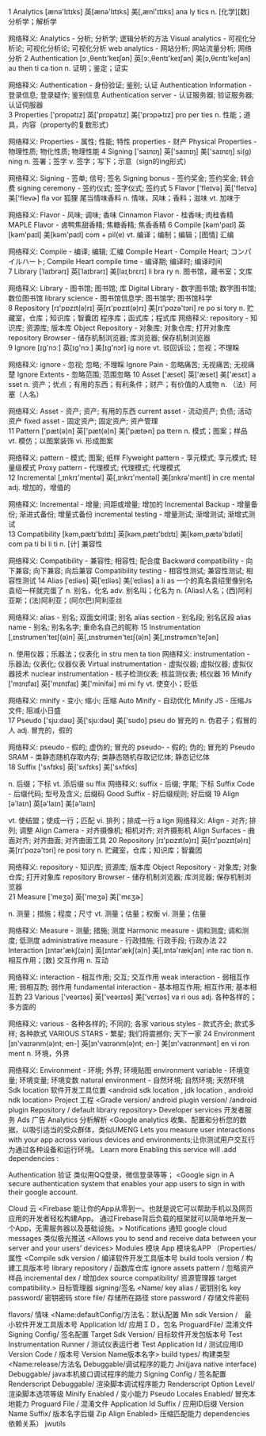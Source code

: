 1 Analytics
  [ænə'lɪtɪks]  英[ænə'lɪtɪks]  美[,ænl'ɪtɪks]
   ana ly tics
  n. [化学][数] 分析学；解析学
  
  网络释义:
  Analytics - 分析; 分析学; 逻辑分析的方法
  Visual analytics - 可视化分析论; 可视化分析论; 可视化分析
  web analytics - 网站分析; 网站流量分析; 网络分析
2 Authentication
  [ɔː,θentɪ'keɪʃən]  英[ɔː,θentɪ'keɪʃən]  美[ɔ,θɛntɪ'keʃən]
   au then ti ca tion
  n. 证明；鉴定；证实
  
  网络释义:
  Authentication - 身份验证; 鉴别; 认证
  Authentication Information - 登录信息; 登录疑作; 鉴别信息
  Authentication server - 认证服务器; 验证服务器; 认证伺服器  
3 Properties
  ['prɒpətɪz]  英['prɒpətɪz]  美['prɔpɚtɪz]
   pro per ties 
  n. 性能；道具，内容（property的复数形式）
  
  网络释义:
  Properties - 属性; 性能; 特性
  properties - 财产
  Physical Properties - 物理性质; 物化性质; 物理性能
4 Signing
  ['saɪnɪŋ]  英['saɪnɪŋ]  美['saɪnɪŋ]
   si(g) ning
  n. 签署；签字
  v. 签字；写下；示意（sign的ing形式）
  
  网络释义:
  Signing - 签单; 信号; 签名
  Signing bonus - 签约奖金; 签约奖金; 转会费
  signing ceremony - 签约仪式; 签字仪式; 签约式
5 Flavor
  ['fleɪvə]  英['fleɪvə]  美['flevɚ]
  fla vor  狐狸 尾当情味香料
  n. 情味，风味；香料；滋味
  vt. 加味于
  
  网络释义:
  Flavor - 风味; 调味; 香味
  Cinnamon Flavor - 桂香味; 肉桂香精
  MAPLE Flavor - 卤鸭焦甜香精; 焦糖香精; 焦香香精
6 Compile
  [kəm'paɪl]  英[kəm'paɪl]  美[kəm'paɪl]
  com + pil(e)
  vt. 编译；编制；编辑；[图情] 汇编
  
  网络释义:
  Compile - 编译; 编辑; 汇编
  Compile Heart - Compile Heart; コンパイルハート; Compile Heart
  compile time - 编译期; 编译时; 编译时间  
7 Library
  [ˈlaɪbrərɪ]  英[ˈlaɪbrərɪ]  美[laɪˌbrɛrɪ]
  li bra  ry
  n. 图书馆，藏书室；文库
  
  网络释义:
  Library - 图书馆; 图书馆; 库
  Digital Library - 数字图书馆; 数字图书馆; 数位图书馆
  library science - 图书馆信息学; 图书馆学; 图书馆科学  
8 Repository
  [rɪ'pɒzɪt(ə)rɪ]  英[rɪ'pɒzɪt(ə)rɪ]  美[rɪ'pɑzə'tɔri]
  re po si tory
  n. 贮藏室，仓库；知识库；智囊团
  程序库；函式库；程式库
  网络释义:
  repository - 知识库; 资源库; 版本库
  Object Repository - 对象库; 对象仓库; 打开对象库
  repository Browser - 储存机制浏览器; 库浏览器; 保存机制浏览器  
9 Ignore
  [ɪg'nɔː]  英[ɪg'nɔː]  美[ɪɡ'nɔr]
  ig nore
  vt. 驳回诉讼；忽视；不理睬
  
  网络释义:
  ignore - 忽视; 忽略; 不理睬
  Ignore Pain - 忽略痛苦; 无视痛苦; 无视痛楚
  Ignore Extents - 忽略范围; 范围忽略
10 Asset
   ['æset]  英['æset]  美['æsɛt]
   a sset
   n. 资产；优点；有用的东西；有利条件；财产；有价值的人或物
   n. （法）阿塞（人名）
   
   网络释义:
   Asset - 资产; 资产; 有用的东西
   current asset - 流动资产; 负债; 活动资产
   fixed asset - 固定资产; 固定资产; 资产管理  
11 Pattern
   ['pæt(ə)n]  英['pæt(ə)n]  美['pætɚn]
   pa ttern
   n. 模式；图案；样品
   vt. 模仿；以图案装饰
   vi. 形成图案
   
   网络释义:
   pattern - 模式; 图案; 纸样
   Flyweight pattern - 享元模式; 享元模式; 轻量级模式
   Proxy pattern - 代理模式; 代理模式; 代理模式  
12 Incremental
   [,ɪnkrɪ'mentəl]  英[,ɪnkrɪ'mentəl]  美[ɪnkrə'məntl]
   in cre mental
   adj. 增加的，增值的
   
   网络释义:
   Incremental - 增量; 间距或增量; 增加的
   Incremental Backup - 增量备份; 渐进式备份; 增量式备份
   incremental testing - 增量测试; 渐增测试; 渐增式测试  
13 Compatibility
   [kəm,pætɪ'bɪlɪtɪ]  英[kəm,pætɪ'bɪlɪtɪ]  美[kəm,pætə'bɪləti]
   com pa ti bi li ti
   n. [计] 兼容性
   
   网络释义:
   Compatibility - 兼容性; 相容性; 配合度
   Backward compatibility - 向下兼容; 向下兼容; 向后兼容
   Compatibility testing - 相容性测试; 兼容性测试; 相容性测试
14 Alias
   [ˈeɪliəs]  英[ˈeɪliəs]  美[ˈeɪliəs]
   a li as  一个的真名袁绍里像别名袁绍一样就完蛋了
   n. 别名，化名
   adv. 别名叫；化名为
   n. (Alias)人名；(西)阿利亚斯；(法)阿利亚；(阿尔巴)阿利亚丝
   
   网络释义:
   alias - 别名; 双面女间谍; 别名
   alias section - 别名段; 别名区段
   alias name - 别名; 别名名字; 重命名自己的昵称
15 Instrumentation
   [,ɪnstrʊmen'teɪʃ(ə)n]  英[,ɪnstrʊmen'teɪʃ(ə)n]  美[,ɪnstrəmɛn'teʃən]
   
   n. 使用仪器；乐器法；仪表化
   in stru men ta tion
   网络释义:
   instrumentation - 乐器法; 仪表化; 仪器仪表
   Virtual instrumentation - 虚拟仪器; 虚拟仪器; 虚拟仪器技术
   nuclear instrumentation - 核子检测仪表; 核监测仪表; 核仪器
16 Minify
   ['mɪnɪfaɪ]  英['mɪnɪfaɪ]  美['minifai]
   mi mi fy
   vt. 使变小；贬低
   
   网络释义:
   minify - 变小; 缩小; 压缩
   Auto Minify - 自动优化
   Minify JS - 压缩Js文件; 阻减小日盛      
17 Pseudo
   ['sjuːdəʊ]  英['sjuːdəʊ]  美['sʊdo]
   pseu do 冒充的
   n. 伪君子；假冒的人
   adj. 冒充的，假的
   
   网络释义:
   pseudo - 假的; 虚伪的; 冒充的
   pseudo- - 假的; 伪的; 冒充的
   Pseudo SRAM - 类静态随机存取内存; 类静态随机存取记忆体; 静态记忆体   
18 Suffix
   ['sʌfɪks]  英['sʌfɪks]  美['sʌfɪks]
   
   n. 后缀；下标
   vt. 添后缀
   su ffix
   网络释义:
   suffix - 后缀; 字尾; 下标
   Suffix Code - 后缀代码; 型号及含义; 后缀码
   Good Suffix - 好后缀规则; 好后缀
19 Align
   [ə'laɪn]  英[ə'laɪn]  美[ə'laɪn]
   
   vt. 使结盟；使成一行；匹配
   vi. 排列；排成一行
   a lign
   网络释义:
   Align - 对齐; 排列; 调整
   Align Camera - 对齐摄像机; 相机对齐; 对齐摄影机
   Align Surfaces - 曲面对齐; 对齐曲面; 对齐曲面工具
20 Repository
   [rɪ'pɒzɪt(ə)rɪ]  英[rɪ'pɒzɪt(ə)rɪ]  美[rɪ'pɑzə'tɔri]
   re posi tory
   n. 贮藏室，仓库；知识库；智囊团
   
   网络释义:
   repository - 知识库; 资源库; 版本库
   Object Repository - 对象库; 对象仓库; 打开对象库
   repository Browser - 储存机制浏览器; 库浏览器; 保存机制浏览器    
21 Measure
   ['meʒə]  英['meʒə]  美['mɛʒɚ]
   
   n. 测量；措施；程度；尺寸
   vt. 测量；估量；权衡
   vi. 测量；估量
   
   网络释义:
   Measure - 测量; 措施; 测度
   Harmonic measure - 调和测度; 调和测度; 低测度
   administrative measure - 行政措施; 行政手段; 行政办法
22 Interaction
   [ɪntər'ækʃ(ə)n]  英[ɪntər'ækʃ(ə)n]  美[,ɪntə'rækʃən]
   inte rac tion
   n. 相互作用；[数] 交互作用
   n. 互动
   
   网络释义:
   interaction - 相互作用; 交互; 交互作用
   weak interaction - 弱相互作用; 弱相互酌; 弱作用
   fundamental interaction - 基本相互作用; 相互作用; 基本相互酌
23 Various
   ['veərɪəs]  英['veərɪəs]  美['vɛrɪəs]
   va ri ous 
   adj. 各种各样的；多方面的
   
   网络释义:
   various - 各种各样的; 不同的; 各家
   various styles - 款式齐全; 款式多样; 各种款式
   VARIOUS STARS - 繁星; 我们将震撼你; 天下一家
24 Environment
   [ɪn'vaɪrənm(ə)nt; en-]  英[ɪn'vaɪrənm(ə)nt; en-]  美[ɪn'vaɪrənmənt]
   en vi ron ment
   n. 环境，外界
   
   网络释义:
   Environment - 环境; 外界; 环境贴图
   environment variable - 环境变量; 环境变量; 环境变数
   natural environment - 自然环境; 自然环境; 天然环境               
Sdk location  软件开发工具位置
<android sdk location ,
jdk location ,
android ndk location>
Project    工程
<Gradle version/
android plugin version/
 /android plugin Repository / 
 default library repository>
Developer services 开发者服务
Ads    广告
Analytics   分析解析
<Google analytics 收集、配置和分析您的数据，以吸引适当的受众群体，类似UMENG
                 Lets you measure user interactions with your app across various devices and environments;让你测试用户交互行为通过各种设备和运行环境。
                 Learn more 
                 Enabling this service will 
                 .add dependencies : 
>
Authentication 验证 类似用QQ登录，微信登录等等；
<Google sign in 
                  A secure authentication system that enables your app users to sign in with their google account.
>
Cloud 云
<Firebase
能让你的App从零到一。也就是说它可以帮助手机以及网页应用的开发者轻松构建App。
通过Firebase背后负载的框架就可以简单地开发一个App，无需服务器以及基础设施。>
Notifications 通知 google  cloud messages 类似极光推送
<Allows you to send and receive data between your server and your users’ devices>
Modules 模块
App  模块名APP
（Properties/ 属性 
<Compile sdk version / 编译软件开发工具版本号
build tools version / 构建工具版本号
library repository /  函数库仓库
ignore assets pattern / 忽略资产样品
 incremental dex / 增加dex
  source compatibility/   资源管理器
  target compatibility.>  目标管理器
signing/签名
<Name/
key alias / 密钥别名
 key password/  密钥密码
 store file/ 存储所在路径
 store password / 存储文件密码
  >
flavors/ 情味
<Name:defaultConfig/方法名：默认配置
Min sdk Version /　最小软件开发工具版本号
Application Id/ 应用ＩＤ，包名
ProguardFile/ 混淆文件
 Signing Config/ 签名配置
 Target Sdk Version/ 目标软件开发包版本号
 Test Instrumentation Runner /  测试仪表运行者
 Test Application Id / 测试应用ID
 Version Code / 版本号
 Version Name版本名字> 
build types/ 构建类型
<Name:release/方法名
Debuggable/调试程序的能力
Jni(java native interface) Debuggable/ java本机接口调试程序的能力
Signing Config / 签名配置
Renderscript Debuggable/ 渲染脚本调试程序能力
Renderscript Option Level/渲染脚本选项等级
Minify Enabled /  变小能力
Pseudo Locales Enabled/  冒充本地能力
Proguard File /  混淆文件
Application Id Suffix / 应用ID后缀
Version Name Suffix/ 版本名字后缀
Zip Align Enabled>  压缩匹配能力
dependencies 依赖关系）
jwutils
